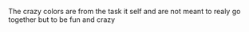 The crazy colors are from the task it self and are not meant to realy go together but to be fun and crazy
